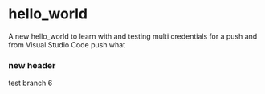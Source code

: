 # hello_world
A new hello_world to learn with
and testing multi credentials
for a push
and from Visual Studio Code
push what 

### new header
test branch 6
